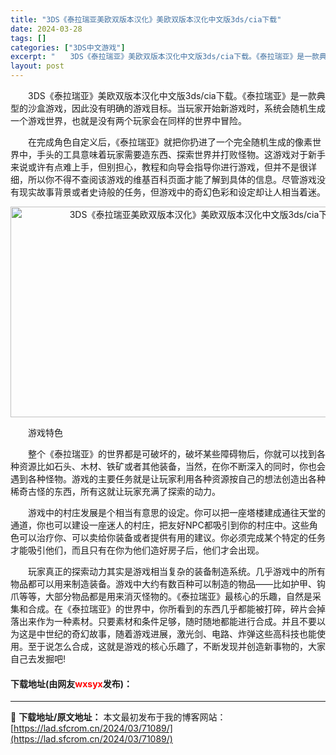 ```yaml
---
title: "3DS《泰拉瑞亚美欧双版本汉化》美欧双版本汉化中文版3ds/cia下载"
date: 2024-03-28
tags: []
categories: ["3DS中文游戏"]
excerpt: "　　3DS《泰拉瑞亚》美欧双版本汉化中文版3ds/cia下载。《泰拉瑞亚》是一款典型的沙盒游戏，因此没有明确的游戏目标。当玩家开始新游戏时，系统会随机生成一个游戏世界，也就是没有两个玩家会在同样的世界中冒险。 　　在完成角色自定义后，《泰拉瑞亚》就把你扔进了一个完全随机生成的像素世界中，手头的工具意&hellip;"
layout: post
---
```


 <p>　　3DS《泰拉瑞亚》美欧双版本汉化中文版3ds/cia下载。《泰拉瑞亚》是一款典型的沙盒游戏，因此没有明确的游戏目标。当玩家开始新游戏时，系统会随机生成一个游戏世界，也就是没有两个玩家会在同样的世界中冒险。</p> <p>　　在完成角色自定义后，《泰拉瑞亚》就把你扔进了一个完全随机生成的像素世界中，手头的工具意味着玩家需要造东西、探索世界并打败怪物。这游戏对于新手来说或许有点难上手，但别担心，教程和向导会指导你进行游戏，但并不是很详细，所以你不得不查阅该游戏的维基百科页面才能了解到具体的信息。尽管游戏没有现实故事背景或者史诗般的任务，但游戏中的奇幻色彩和设定却让人相当着迷。</p> <p align="center"><img src="https://lad.sfcrom.cn/wp-content/uploads/2024/03/20240328_6605473e5a0f9.jpg" style="width: 600px; height: 337px;" alt="3DS《泰拉瑞亚美欧双版本汉化》美欧双版本汉化中文版3ds/cia下载" /></p> <p>　　游戏特色</p> <p>　　整个《泰拉瑞亚》的世界都是可破坏的，破坏某些障碍物后，你就可以找到各种资源比如石头、木材、铁矿或者其他装备，当然，在你不断深入的同时，你也会遇到各种怪物。游戏的主要任务就是让玩家利用各种资源按自己的想法创造出各种稀奇古怪的东西，所有这就让玩家充满了探索的动力。</p> <p>　　游戏中的村庄发展是个相当有意思的设定。你可以把一座塔楼建成通往天堂的通道，你也可以建设一座迷人的村庄，把友好NPC都吸引到你的村庄中。这些角色可以治疗你、可以卖给你装备或者提供有用的建议。你必须完成某个特定的任务才能吸引他们，而且只有在你为他们造好房子后，他们才会出现。</p> <p>　　玩家真正的探索动力其实是游戏相当复杂的装备制造系统。几乎游戏中的所有物品都可以用来制造装备。游戏中大约有数百种可以制造的物品&mdash;&mdash;比如护甲、钩爪等等，大部分物品都是用来消灭怪物的。《泰拉瑞亚》最核心的乐趣，自然是采集和合成。在《泰拉瑞亚》的世界中，你所看到的东西几乎都能被打碎，碎片会掉落出来作为一种素材。只要素材和条件足够，随时随地都能进行合成。并且不要以为这是中世纪的奇幻故事，随着游戏进展，激光剑、电路、炸弹这些高科技也能使用。至于说怎么合成，这就是游戏的核心乐趣了，不断发现并创造新事物的，大家自己去发掘吧!</p> <p><h4>下载地址(由网友<font color="red">wxsyx</font>发布)：</h4></p> 

---
📖 **下载地址/原文地址：** 本文最初发布于我的博客网站：[https://lad.sfcrom.cn/2024/03/71089/](https://lad.sfcrom.cn/2024/03/71089/)
